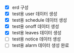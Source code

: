 - [x]  erd 구성
- [x]  test용 user 데이터 생성
- [x]  test용 schedule 데이터 생성
- [x]  test용 onoff 데이터 생성
- [x]  test용 leaves 데이터 생성
- [ ]  test용 notice 데이터 생성
- [ ]  test용 alarm 데이터 생성 완료